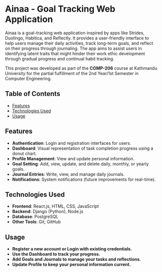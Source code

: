 # Ainaa - Goal Tracking Web Application

Ainaa is a goal-tracking web application inspired by apps like Strides, Duolingo, Habitica, and Reflectly. It provides a user-friendly interface to help users manage their daily activities, track long-term goals, and reflect on their progress through journaling. The app aims to assist users in identifying latent traits that might hinder their work ethic development through gradual progress and continual habit tracking.

This project was developed as part of the **COMP-206** course at Kathmandu University for the partial fulfillment of the 2nd Year/1st Semester in Computer Engineering.

## Table of Contents

- [Features](#features)
- [Technologies Used](#technologies-used)
- [Usage](#usage)


## Features

- **Authentication**: Login and registration interfaces for users.
- **Dashboard**: Visual representation of task completion progress using a donut chart.
- **Profile Management**: View and update personal information.
- **Goal Setting**: Add, view, update, and delete daily, monthly, or yearly goals.
- **Journal Entries**: Write, view, and manage daily journals.
- **Notifications**: System notifications (future improvements for real-time).

## Technologies Used

- **Frontend**: React.js, HTML, CSS, JavaScript
- **Backend**: Django (Python), Node.js
- **Database**: PostgreSQL
- **Other Tools**: Git, GitHub


## Usage 
  - **Register  a new account or Login  with existing credentials.**
  - **Use the Dashboard  to track your progress.**
  - **Add Goals  and Journals  to manage your tasks and reflections.**
  - **Update Profile  to keep your personal information current.**


